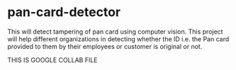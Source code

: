 # pan-card-detector
This will detect tampering of pan card using computer vision. This project will help different organizations in detecting whether the ID i.e. the Pan card provided to them by their employees or customer is original or not. 

THIS IS GOOGLE COLLAB FILE

